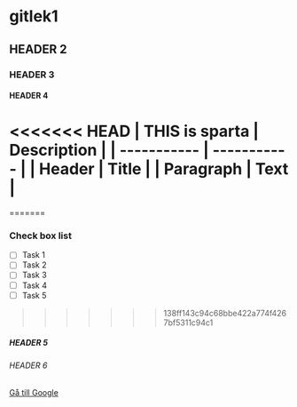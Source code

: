 # gitlek1

## HEADER 2

### HEADER 3

#### HEADER 4

<<<<<<< HEAD
| THIS is sparta | Description |
| ----------- | ----------- |
| Header      | Title       |
| Paragraph   | Text        |
=======
=======
### Check box list
- [ ] Task 1
- [ ] Task 2
- [ ] Task 3
- [ ] Task 4
- [ ] Task 5

>>>>>>> 138ff143c94c68bbe422a774f4267bf5311c94c1
##### HEADER 5

###### HEADER 6

[Gå till Google](www.google.com)
